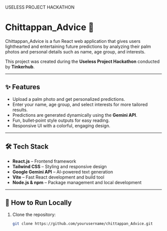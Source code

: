 USELESS PROJECT HACKATHON

# Chittappan_Advice 🔮

Chittappan_Advice is a fun React web application that gives users lighthearted and entertaining future predictions by analyzing their palm photos and personal details such as name, age group, and interests.  

This project was created during the **Useless Project Hackathon** conducted by **Tinkerhub**.  

---

## ✨ Features
- Upload a palm photo and get personalized predictions.
- Enter your name, age group, and select interests for more tailored results.
- Predictions are generated dynamically using the **Gemini API**.
- Fun, bullet‑point style outputs for easy reading.
- Responsive UI with a colorful, engaging design.

---

## 🛠️ Tech Stack

- **React.js** – Frontend framework
- **Tailwind CSS** – Styling and responsive design
- **Google Gemini API** – AI-powered text generation
- **Vite** – Fast React development and build tool
- **Node.js & npm** – Package management and local development

---

## 🚀 How to Run Locally

1. Clone the repository:
   ```bash
   git clone https://github.com/yourusername/chittappan_Advice.git

